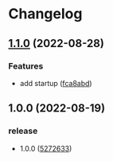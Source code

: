 # Changelog

## [1.1.0](https://github.com/starudream/douyu-task/compare/v1.0.0...v1.1.0) (2022-08-28)


### Features

* add startup ([fca8abd](https://github.com/starudream/douyu-task/commit/fca8abdf766bc16a10f6addd90f3141d6ebe3b93))

## 1.0.0 (2022-08-19)


### release

* 1.0.0 ([5272633](https://github.com/starudream/douyu-task/commit/527263394f47319eeee812cb8728d8b3136cb9bc))
